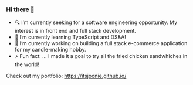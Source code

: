 ### Hi there 👋

<!--
**itsjoonie/itsjoonie** is a ✨ _special_ ✨ repository because its `README.md` (this file) appears on your GitHub profile.

Here are some ideas to get you started:

- 🔭 I’m currently working on ...
- 🌱 I’m currently learning ...
- 👯 I’m looking to collaborate on ...
- 🤔 I’m looking for help with ...
- 💬 Ask me about ...
- 📫 How to reach me: ...
- 😄 Pronouns: ...
- ⚡ Fun fact: ...
-->

- 🔍 I’m currently seeking for a software engineering opportunity. My interest is in front end and full stack development.
- 🌱 I’m currently learning TypeScript and DS&A!
- 🔭 I’m currently working on building a full stack e-commerce application for my candle-making hobby. 
- ⚡ Fun fact: ... I made it a goal to try all the fried chicken sandwhiches in the world! 

Check out my portfolio: https://itsjoonie.github.io/
